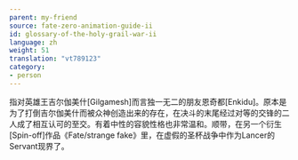 ```yaml
---
parent: my-friend
source: fate-zero-animation-guide-ii
id: glossary-of-the-holy-grail-war-ii
language: zh
weight: 51
translation: "vt789123"
category:
- person
---
```


指对英雄王吉尔伽美什[Gilgamesh]而言独一无二的朋友恩奇都[Enkidu]。原本是为了打倒吉尔伽美什而被众神创造出来的存在，在决斗的末尾经过对等的交锋的二人成了相互认可的至交。有着中性的容貌性格也非常温和。顺带，在另一个衍生[Spin-off]作品《Fate/strange fake》里，在虚假的圣杯战争中作为Lancer的Servant现界了。

